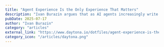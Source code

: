 ```yaml
---
title: "Agent Experience Is the Only Experience That Matters"
description: "Ivan Burazin argues that as AI agents increasingly write and execute code independently, tools must shift from optimizing Developer Experience (DX) to Agent Experience (AX) - designing for autonomous agent operation rather than human interaction. He presents Daytona's agent-native infrastructure that provides serverless, stateful runtimes allowing agents to spin up environments in 90ms and operate completely autonomously without human intervention."
pubDate: 2025-07-17
author: "Ivan Burazin"
category: "articles"
external_link: "https://www.daytona.io/dotfiles/agent-experience-is-the-only-experience-that-matters"
category_icon: "/articles/daytona.png"
---
```


